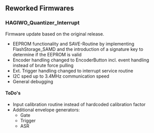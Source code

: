 <h2>Reworked Firmwares</h2>
<h3>HAGIWO_Quantizer_Interrupt</h3>
<p>Firmware update based on the original release.</p>
<ul>
	<li>EEPROM functionality and SAVE-Routine by implementing FlashStorage_SAMD and the introduction of a signature key to determine if the EEPROM is valid</li>
	<li>Encoder handling changed to EncoderButton incl. event handling instead of brute force pulling</li>
	<li>Ext. Trigger handling changed to interrupt service routine</li>
	<li>I2C sped up to 3.4MHz communication speed</li>
	<li>General debugging</li>
</ul>
<h4>ToDo's</h4>
<ul>
	<li>Input calibration routine instead of hardcoded calibration factor</li>
	<li>Additional envelope generators:
		<ul>
			<li>Gate</li>
			<li>Trigger</li>
			<li>ASR</li>
		</ul>
	</li>
</ul>